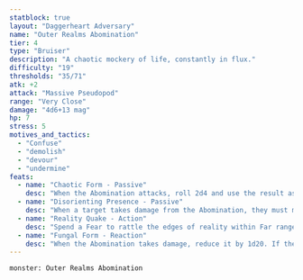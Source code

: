 ```yaml
---
statblock: true
layout: "Daggerheart Adversary"
name: "Outer Realms Abomination"
tier: 4
type: "Bruiser"
description: "A chaotic mockery of life, constantly in flux."
difficulty: "19"
thresholds: "35/71"
atk: +2
attack: "Massive Pseudopod"
range: "Very Close"
damage: "4d6+13 mag"
hp: 7
stress: 5
motives_and_tactics:
  - "Confuse"
  - "demolish"
  - "devour"
  - "undermine"
feats:
  - name: "Chaotic Form - Passive"
    desc: "When the Abomination attacks, roll 2d4 and use the result as their attack modifier."
  - name: "Disorienting Presence - Passive"
    desc: "When a target takes damage from the Abomination, they must make an Instinct Reaction Roll. On a failure, they gain disadvantage on their next action roll and you gain a Fear."
  - name: "Reality Quake - Action"
    desc: "Spend a Fear to rattle the edges of reality within Far range of the Abomination. All targets within that area must succeed on a Knowledge Reaction Roll or become Unstuck from reality until the end of the scene. When an Unstuck target spends Hope or marks Armor Slots, HP, or Stress, they must double the amount spent or marked."
  - name: "Fungal Form - Reaction"
    desc: "When the Abomination takes damage, reduce it by 1d20. If the Abomination marks 1 or fewer Hit Points from a successful attack against them, you gain a Fear."
---
```


```statblock
monster: Outer Realms Abomination
```